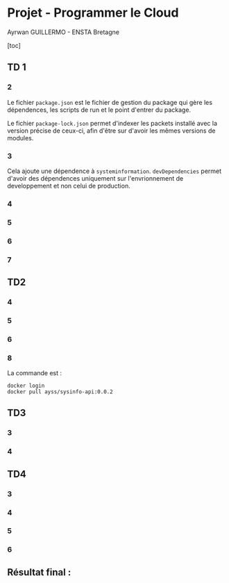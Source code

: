 # Projet - Programmer le Cloud

Ayrwan GUILLERMO - ENSTA Bretagne

[toc]

## TD 1
### 2
Le fichier `package.json` est le fichier de gestion du package qui gère les dépendences, les scripts de run et le point d'entrer du package.

Le fichier `package-lock.json` permet d'indexer les packets installé avec la version précise de ceux-ci, afin d'être sur d'avoir les mêmes versions de modules.

### 3
Cela ajoute une dépendence à `systeminformation`. `devDependencies` permet d'avoir des dépendences uniquement sur l'envrionnement de developpement et non celui de production.

### 4


### 5


### 6 


### 7 

## TD2

### 4


### 5


### 6


### 8
La commande est : 
``` shell
docker login
docker pull ayss/sysinfo-api:0.0.2
```

## TD3

### 3


### 4


## TD4

### 3


### 4


### 5


### 6



## Résultat final :